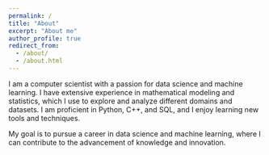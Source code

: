 ```yaml
---
permalink: /
title: "About"
excerpt: "About me"
author_profile: true
redirect_from: 
  - /about/
  - /about.html
---
```


I am a computer scientist with a passion for data science and machine learning. I have extensive experience in mathematical modeling and statistics, which I use to explore and analyze different domains and datasets. I am proficient in Python, C++, and SQL, and I enjoy learning new tools and techniques. 

My goal is to pursue a career in data science and machine learning, where I can contribute to the advancement of knowledge and innovation.